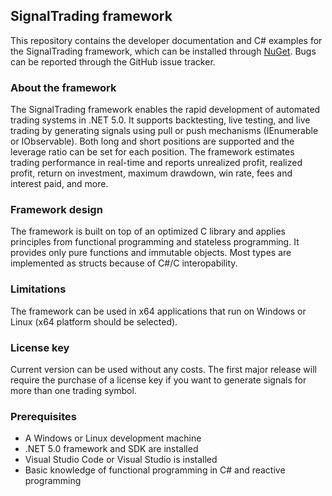## SignalTrading framework
This repository contains the developer documentation and C# examples for the SignalTrading framework, which can be installed through [NuGet](https://www.nuget.org/packages/SignalTrading.Core/). Bugs can be reported through the GitHub issue tracker. 

### About the framework
The SignalTrading framework enables the rapid development of automated trading systems in .NET 5.0. It supports backtesting, live testing, and live trading by generating signals using pull or push mechanisms (IEnumerable or IObservable). Both long and short positions are supported and the leverage ratio can be set for each position. The framework estimates trading performance in real-time and reports unrealized profit, realized profit, return on investment, maximum drawdown, win rate, fees and interest paid, and more.

### Framework design
The framework is built on top of an optimized C library and applies principles from functional programming and stateless programming. It provides only pure functions and immutable objects. Most types are implemented as structs because of C#/C interopability. 

### Limitations
The framework can be used in x64 applications that run on Windows or Linux (x64 platform should be selected). 

### License key
Current version can be used without any costs. The first major release will require the purchase of a license key if you want to generate signals for more than one trading symbol.

### Prerequisites
* A Windows or Linux development machine
* .NET 5.0 framework and SDK are installed
* Visual Studio Code or Visual Studio is installed
* Basic knowledge of functional programming in C# and reactive programming
